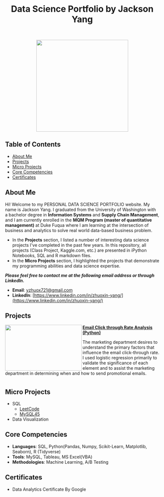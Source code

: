 <h1 align="center"> Data Science Portfolio by Jackson Yang </h1> <br>

<p align="center">
    <img src="https://github.com/YZXBiz/Yang_Portfolio/blob/main/Images/printpms-bluewhitetextnobordernotm%20copy.png" width="300" height="300">
</p>


## Table of Contents
* [About Me](#about-me)
* [Projects](#projects)
* [Micro Projects](#micro-projects)
* [Core Competencies](#core-competencies)
* [Certificates](Certificates)


## About Me
Hi! Welcome to my PERSONAL DATA SCIENCE PORTFOLIO website. My name is Jackson Yang. I graduated from the University of Washington with a bachelor degree in **Information Systems** and **Supply Chain Management**, and I am currently enrolled in the **MQM Program (master of quantitative management)** at Duke Fuqua where I am learning at the intersection of business and analytics to solve real world data-based business problem.

- In the **Projects** section, I listed a number of interesting data science projects I've completed in the past few years. In this repository, all projects (Class Project, Kaggle.com, etc.) are presented in iPython Notebooks, SQL and R markdown files.
- In the **Micro Projects** section, I highlighted the projects that demonstrate my programming abilities and data science expertise.

***Please feel free to contact me at the following email address or through Linkedln.***

- **Email**: [yzhuox721@gmail.com](yzhuox721@gmail.com)
- **Linkedln**: [https://www.linkedin.com/in/zhuoxin-yang/](https://www.linkedin.com/in/zhuoxin-yang/)


## Projects

<img align="left" width="250" height="150" src="https://github.com/YZXBiz/Yang_Portfolio/blob/main/Images/click-thr.png"> **[Email Click through Rate Analysis (Python) ](https://github.com/YZXBiz/Yang_Portfolio/tree/main/Projects)**

The marketing department desires to understand the primary factors that influence the email click-through rate. I used logistic regression primarily to validate the significance of each element and to assist the marketing department in determining when and how to send promotional emails.

#
 

## Micro Projects
- SQL
    - [LeetCode](https://github.com/YZXBiz/Yang_Portfolio/tree/main/Micro%20Projects/SQL/Leetcode)
    - [MySQL45](https://github.com/YZXBiz/Yang_Portfolio/tree/main/Micro%20Projects/SQL/Mysql45(Chinese))
- Data Visualization


## Core Competencies
- **Languages**: SQL, Python(Pandas, Numpy, Scikit-Learn, Matplotlib, Seaborn), R (Tidyverse)
- **Tools**: MySQL, Tableau, MS Excel(VBA)
- **Methodologies**: Machine Learning, A/B Testing

## Certificates
- Data Analytics Certificate By Google

